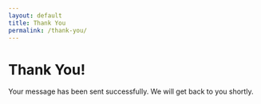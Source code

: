 ```yaml
---
layout: default
title: Thank You
permalink: /thank-you/
---
```


<h1>Thank You!</h1>
<p>Your message has been sent successfully. We will get back to you shortly.</p>

